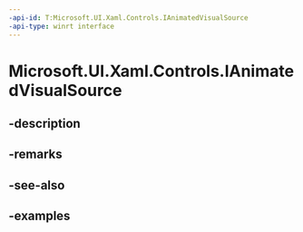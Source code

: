```yaml
---
-api-id: T:Microsoft.UI.Xaml.Controls.IAnimatedVisualSource
-api-type: winrt interface
---
```


<!-- Interface syntax.
public interface IAnimatedVisualSource 
-->

# Microsoft.UI.Xaml.Controls.IAnimatedVisualSource

## -description

## -remarks

## -see-also

## -examples

